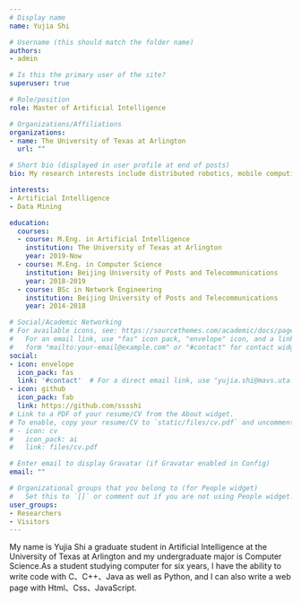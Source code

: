 ```yaml
---
# Display name
name: Yujia Shi

# Username (this should match the folder name)
authors:
- admin

# Is this the primary user of the site?
superuser: true

# Role/position
role: Master of Artificial Intelligence

# Organizations/Affiliations
organizations:
- name: The University of Texas at Arlington
  url: ""

# Short bio (displayed in user profile at end of posts)
bio: My research interests include distributed robotics, mobile computing and programmable matter.

interests:
- Artificial Intelligence
- Data Mining

education:
  courses:
  - course: M.Eng. in Artificial Intelligence
    institution: The University of Texas at Arlington
    year: 2019-Now
  - course: M.Eng. in Computer Science
    institution: Beijing University of Posts and Telecommunications
    year: 2018-2019
  - course: BSc in Network Engineering
    institution: Beijing University of Posts and Telecommunications
    year: 2014-2018

# Social/Academic Networking
# For available icons, see: https://sourcethemes.com/academic/docs/page-builder/#icons
#   For an email link, use "fas" icon pack, "envelope" icon, and a link in the
#   form "mailto:your-email@example.com" or "#contact" for contact widget.
social:
- icon: envelope
  icon_pack: fas
  link: '#contact'  # For a direct email link, use "yujia.shi@mavs.uta.edu".
- icon: github
  icon_pack: fab
  link: https://github.com/sssshi
# Link to a PDF of your resume/CV from the About widget.
# To enable, copy your resume/CV to `static/files/cv.pdf` and uncomment the lines below.
# - icon: cv
#   icon_pack: ai
#   link: files/cv.pdf

# Enter email to display Gravatar (if Gravatar enabled in Config)
email: ""

# Organizational groups that you belong to (for People widget)
#   Set this to `[]` or comment out if you are not using People widget.
user_groups:
- Researchers
- Visitors
---
```


My name is Yujia Shi a graduate student in Artificial Intelligence at the University of Texas at Arlington and my undergraduate major is Computer Science.As a student studying computer for six years, I have the ability to write code with C、C++、Java as well as Python, and I can also write a web page with Html、Css、JavaScript.
